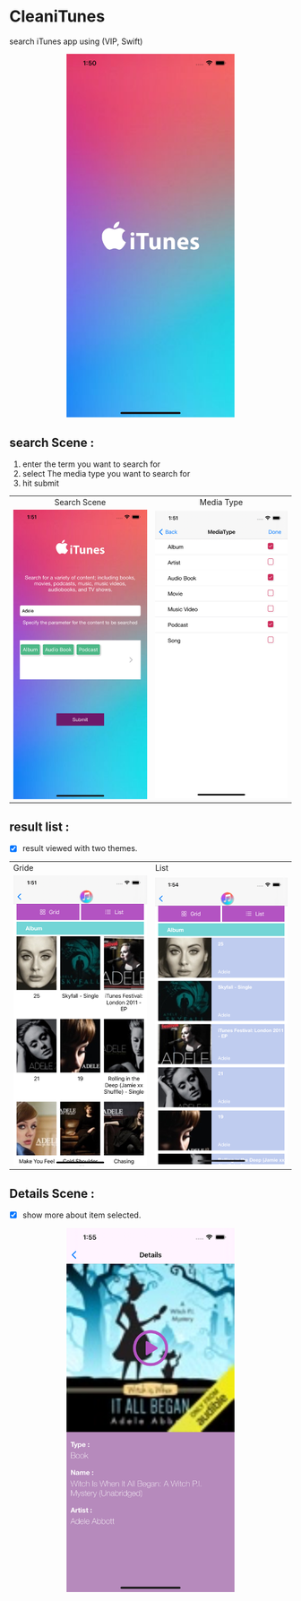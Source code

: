 # CleaniTunes
search iTunes app using (VIP, Swift)
<p align="center">
<img src="https://github.com/HagerGamal95/CleaniTunes/blob/main/images/splash.png" alt="Categories" title="Kingfisher" width="300"/>
</p>

## search Scene :

1. enter the term you want to search for
2. select The media type you want to search for
3. hit submit

<table align="center">
  <tr>
    <td align="center">Search Scene</td>
     <td align="center">Media Type</td>
  </tr>
  <tr>
    <td><img src="https://github.com/HagerGamal95/CleaniTunes/blob/main/images/searchScene.png" alt="Categories" title="Kingfisher" width="300"/></td>
    <td><img src="https://github.com/HagerGamal95/CleaniTunes/blob/main/images/mediaType.png" alt="Categories" title="Kingfisher" width="300"/></td>
  </tr>
 </table>

## result list : 

- [x] result viewed with two themes.

<table align="center">
  <tr>
    <td>Gride</td>
     <td>List</td>
  </tr>
  <tr>
    <td align="center"><img src="https://github.com/HagerGamal95/CleaniTunes/blob/main/images/GridView.png" alt="Categories" title="Kingfisher" width="300"/></td>
    <td align="center"><img src="https://github.com/HagerGamal95/CleaniTunes/blob/main/images/listView.png" alt="Categories" title="Kingfisher" width="300"/></td>
  </tr>
 </table>
 
## Details Scene : 

- [x] show more about item selected.

<p align="center">
<img src="https://github.com/HagerGamal95/CleaniTunes/blob/main/images/details.png" alt="Categories" title="Kingfisher" width="300"/>
</p>
